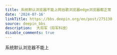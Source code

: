 ```yaml
---
title: 系统默认浏览器不能上网谷歌浏览器edge浏览器都正常
date: '2024-07-16'
linkTitle: https://bbs.deepin.org/en/post/275130
source: deepin_bbs
description:  大将军（将军科技） 
disable_comments: true
---
```

系统默认浏览器不能上
